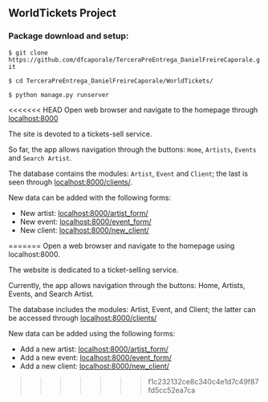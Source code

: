 ## WorldTickets Project

### Package download and setup:

`$ git clone https://github.com/dfcaporale/TerceraPreEntrega_DanielFreireCaporale.git`

`$ cd TerceraPreEntrega_DanielFreireCaporale/WorldTickets/`

`$ python manage.py runserver`

<<<<<<< HEAD
Open web browser and navigate to the homepage through [localhost:8000](http://localhost:8000)

The site is devoted to a tickets-sell service.

So far, the app allows navigation through the buttons: `Home`, `Artists`, `Events` and `Search Artist`.

The database contains the modules: `Artist`, `Event` and `Client`; the last is seen through [localhost:8000/clients/](http://localhost:8000/clients/).

New data can be added with the following forms:
- New artist: [localhost:8000/artist_form/](http://localhost:8000/artist_form/)
- New event: [localhost:8000/event_form/](http://localhost:8000/event_form/)
- New client: [localhost:8000/new_client/](http://localhost:8000/new_client/)


=======
Open a web browser and navigate to the homepage using localhost:8000.

The website is dedicated to a ticket-selling service.

Currently, the app allows navigation through the buttons: Home, Artists, Events, and Search Artist.

The database includes the modules: Artist, Event, and Client; the latter can be accessed through [localhost:8000/clients/](http://localhost:8000/clients/)

New data can be added using the following forms:
- Add a new artist: [localhost:8000/artist_form/](http://localhost:8000/artist_form/)
- Add a new event: [localhost:8000/event_form/](http://localhost:8000/event_form/)
- Add a new client: [localhost:8000/new_client/](http://localhost:8000/new_client/)
>>>>>>> f1c232132ce8c340c4e1d7c49f87fd5cc52ea7ca

